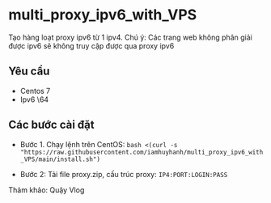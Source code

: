 # multi_proxy_ipv6_with_VPS
Tạo hàng loạt proxy ipv6 từ 1 ipv4. Chú ý: Các trang web không phân giải được ipv6 sẽ không truy cập được qua proxy ipv6

## Yêu cầu
- Centos 7
- Ipv6 \64

## Các bước cài đặt

- Bước 1. Chạy lệnh trên CentOS: `bash <(curl -s "https://raw.githubusercontent.com/iamhuyhanh/multi_proxy_ipv6_with_VPS/main/install.sh")`

- Bước 2: Tải file proxy.zip, cấu trúc proxy: `IP4:PORT:LOGIN:PASS`

Thảm khảo: Quậy Vlog

